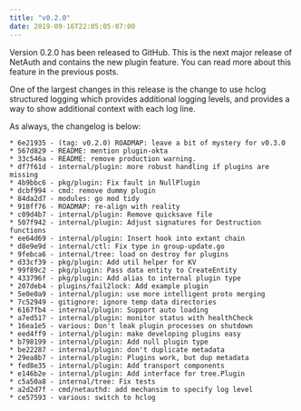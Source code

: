 ```yaml
---
title: "v0.2.0"
date: 2019-09-16T22:05:05-07:00
---
```


Version 0.2.0 has been released to GitHub.  This is the next major
release of NetAuth and contains the new plugin feature.  You can read
more about this feature in the previous posts.

One of the largest changes in this release is the change to use hclog
structured logging which provides additional logging levels, and
provides a way to show additional context with each log line.

As always, the changelog is below:

```text
* 6e21935 - (tag: v0.2.0) ROADMAP: leave a bit of mystery for v0.3.0
* 567d829 - README: mention plugin-okta
* 33c546a - README: remove production warning.
* df7f61d - internal/plugin: more robust handling if plugins are missing
* 4b9bbc6 - pkg/plugin: Fix fault in NullPlugin
* dcbf994 - cmd: remove dummy plugin
* 84da2d7 - modules: go mod tidy
* 918ff76 - ROADMAP: re-align with reality
* c09d4b7 - internal/plugin: Remove quicksave file
* 507f942 - internal/plugin: Adjust signatures for Destruction functions
* ee64d69 - internal/plugin: Insert hook into extant chain
* d8e9e9d - internal/ctl: Fix type in group-update.go
* 9febca6 - internal/tree: load on destroy for plugins
* d33cf39 - pkg/plugin: Add util helper for KV
* 99f89c2 - pkg/plugin: Pass data entity to CreateEntity
* 433796f - pkg/plugin: Add alias to internal plugin type
* 207deb4 - plugins/fail2lock: Add example plugin
* 5e0e0a9 - internal/plugin: use more intelligent proto merging
* 7c52949 - gitignore: ignore temp data directories
* 6167fb4 - internal/plugin: Support auto loading
* a7ed517 - internal/plugin: monitor status with healthCheck
* 16ea1e5 - various: Don't leak plugin processes on shutdown
* eed4ff9 - internal/plugin: make developing plugins easy
* b798199 - internal/plugin: Add null plugin type
* be22287 - internal/plugin: don't duplicate metadata
* 29ea8b7 - internal/plugin: Plugins work, but dup metadata
* fed8e35 - internal/plugin: Add transport components
* e146b2e - internal/plugin: Add interface for tree.Plugin
* c5a50a8 - internal/tree: Fix tests
* a2d2d7f - cmd/netauthd: add mechansim to specify log level
* ce57593 - various: switch to hclog
```
